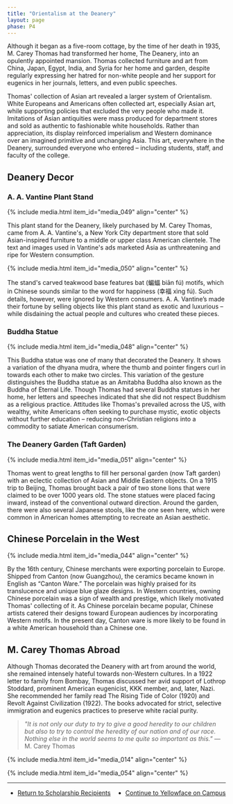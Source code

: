 ```yaml
---
title: "Orientalism at the Deanery"
layout: page
phase: P4
---
```


Although it began as a five-room cottage, by the time of her death in 1935, M. Carey Thomas had transformed her home, The Deanery, into an opulently appointed mansion. Thomas collected furniture and art from China, Japan, Egypt, India, and Syria for her home and garden, despite regularly expressing her hatred for non-white people and her support for eugenics in her journals, letters, and even public speeches. ​

Thomas' collection of Asian art revealed a larger system of Orientalism. White Europeans and Americans often collected art, especially Asian art, while supporting policies that excluded the very people who made it. Imitations of Asian antiquities were mass produced for department stores and sold as authentic to fashionable white households. Rather than appreciation, its display reinforced imperialism and Western dominance over an imagined primitive and unchanging Asia. This art, everywhere in the Deanery, surrounded everyone who entered – including students, staff, and faculty of the college. 

## Deanery Decor

### A. A. Vantine Plant Stand 

{% include media.html item_id="media_049" align="center" %}

This plant stand for the Deanery, likely purchased by M. Carey Thomas, came from A. A. Vantine's, a New York City department store that sold Asian-inspired furniture to a middle or upper class American clientele. The text and images used in Vantine's ads marketed Asia as unthreatening and ripe for Western consumption. 

{% include media.html item_id="media_050" align="center" %}

The stand's carved teakwood base features bat (蝙蝠 biān fú) motifs, which in Chinese sounds similar to the word for happiness (幸福 xìng fú). Such details, however, were ignored by Western consumers. A. A. Vantine’s made their fortune by selling objects like this plant stand as exotic and luxurious – while disdaining the actual people and cultures who created these pieces. ​

### Buddha Statue 

{% include media.html item_id="media_048" align="center" %}

This Buddha statue was one of many that decorated the Deanery. It shows a variation of the dhyana mudra, where the thumb and pointer fingers curl in towards each other to make two circles. This variation of the gesture distinguishes the Buddha statue as an Amitabha Buddha also known as the Buddha of Eternal Life. Though Thomas had several Buddha statues in her home, her letters and speeches indicated that she did not respect Buddhism as a religious practice. Attitudes like Thomas's prevailed across the US, with wealthy, white Americans often seeking to purchase mystic, exotic objects without further education – reducing non-Christian religions into a commodity to satiate American consumerism. ​

### The Deanery Garden (Taft Garden)

{% include media.html item_id="media_051" align="center" %}

Thomas went to great lengths to fill her personal garden (now Taft garden) with an eclectic collection of Asian and Middle Eastern objects. On a 1915 trip to Beijing, Thomas brought back a pair of two stone lions that were claimed to be over 1000 years old. The stone statues were placed facing inward, instead of the conventional outward direction. Around the garden, there were also several Japanese stools, like the one seen here, which were common in American homes attempting to recreate an Asian aesthetic. ​

## Chinese Porcelain in the West

{% include media.html item_id="media_044" align="center" %}

By the 16th century, Chinese merchants were exporting porcelain to Europe. Shipped from Canton (now Guangzhou), the ceramics became known in English as “Canton Ware.” The porcelain was highly praised for its translucence and unique blue glaze designs. In Western countries, owning Chinese porcelain was a sign of wealth and prestige, which likely motivated Thomas' collecting of it.  As Chinese porcelain became popular, Chinese artists catered their designs toward European audiences by incorporating Western motifs. In the present day, Canton ware is more likely to be found in a white American household than a Chinese one. ​

## M. Carey Thomas Abroad 

Although Thomas decorated the Deanery with art from around the world, she remained intensely hateful towards non-Western cultures. In a 1922 letter to family from Bombay, Thomas discussed her avid support of Lothrop Stoddard, prominent American eugenicist, KKK member, and, later, Nazi. She recommended her family read The Rising Tide of Color (1920) and Revolt Against Civilization (1922). The books advocated for strict, selective immigration and eugenics practices to preserve white racial purity.​

> *"It is not only our duty to try to give a good heredity to our children but also to try to control the heredity of our nation and of our race. Nothing else in the world seems to me quite so important as this."* — M. Carey Thomas ​

​{% include media.html item_id="media_014" align="center" %}

​{% include media.html item_id="media_054" align="center" %}

---

<ul class="bottom-nav">
<li style="float:left;"><a href="{{ '/current/disoriented/scholarship-recipients/' | relative_url}}">Return to Scholarship Recipients</a></li>

<li style="float:right;"><a href="{{ '/current/disoriented/yellowface-on-campus/' | relative_url}}">Continue to Yellowface on Campus</a></li>
</ul>